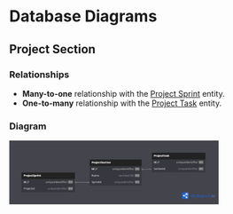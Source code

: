 # Database Diagrams

## Project Section

### Relationships

- **Many-to-one** relationship with the [Project Sprint](../../../entities/project/Entity.ProjectSprint.md) entity.
- **One-to-many** relationship with the [Project Task](../../../aggregates/Aggregate.ProjectTask) entity.

### Diagram

<img src="../../../../images/domain/diagrams/entities/project/diagram.project-section.png" alt="Project Section Diagram" width="75%"/>
